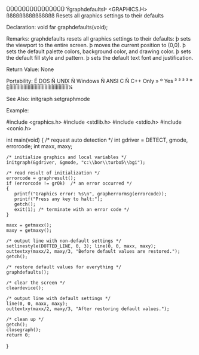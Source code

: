  ÜÜÜÜÜÜÜÜÜÜÜÜÜÜÜ
 ÝgraphdefaultsÞ                 <GRAPHICS.H>
 ßßßßßßßßßßßßßßß
 Resets all graphics settings to their defaults

 Declaration:  void far graphdefaults(void);

 Remarks:
graphdefaults resets all graphics settings to their defaults:
  þ sets the viewport to the entire screen.
  þ moves the current position to (0,0).
  þ sets the default palette colors, background color, and drawing color.
  þ sets the default fill style and pattern.
  þ sets the default text font and justification.

 Return Value:  None

 Portability:
 É DOS Ñ UNIX Ñ Windows Ñ ANSI C Ñ C++ Only »
 º Yes ³      ³         ³        ³          º
 ÈÍÍÍÍÍÏÍÍÍÍÍÍÏÍÍÍÍÍÍÍÍÍÏÍÍÍÍÍÍÍÍÏÍÍÍÍÍÍÍÍÍÍ¼

 See Also:
  initgraph      setgraphmode

 Example:

 #include <graphics.h>
 #include <stdlib.h>
 #include <stdio.h>
 #include <conio.h>

 int main(void)
 {
    /* request auto detection */
    int gdriver = DETECT, gmode, errorcode;
    int maxx, maxy;

    /* initialize graphics and local variables */
    initgraph(&gdriver, &gmode, "c:\\bor\\turbo5\\bgi");

    /* read result of initialization */
    errorcode = graphresult();
    if (errorcode != grOk)  /* an error occurred */
    {
       printf("Graphics error: %s\n", grapherrormsg(errorcode));
       printf("Press any key to halt:");
       getch();
       exit(1); /* terminate with an error code */
    }

    maxx = getmaxx();
    maxy = getmaxy();

    /* output line with non-default settings */
    setlinestyle(DOTTED_LINE, 0, 3); line(0, 0, maxx, maxy);
    outtextxy(maxx/2, maxy/3, "Before default values are restored.");
    getch();

    /* restore default values for everything */
    graphdefaults();

    /* clear the screen */
    cleardevice();

    /* output line with default settings */
    line(0, 0, maxx, maxy);
    outtextxy(maxx/2, maxy/3, "After restoring default values.");

    /* clean up */
    getch();
    closegraph();
    return 0;
 }

